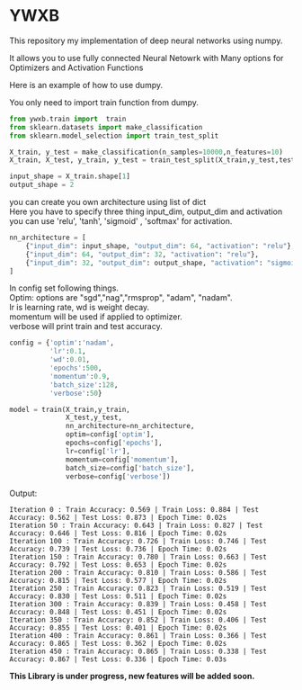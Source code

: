 # YWXB
This repository my implementation of deep neural networks using numpy.

It allows you to use fully connected Neural Netowrk with Many options for Optimizers and Activation Functions

Here is an example of how to use dumpy.

You only need to import train function from dumpy.

```python
from ywxb.train import  train
from sklearn.datasets import make_classification
from sklearn.model_selection import train_test_split

X_train, y_test = make_classification(n_samples=10000,n_features=10)
X_train, X_test, y_train, y_test = train_test_split(X_train,y_test,test_size=0.2)

input_shape = X_train.shape[1]
output_shape = 2
```

you can create you own architecture using list of dict <br/>
Here you have to specify three thing input_dim, output_dim and activation<br/>
you can use 'relu', 'tanh', 'sigmoid' , 'softmax' for activation.

```python
nn_architecture = [
    {"input_dim": input_shape, "output_dim": 64, "activation": "relu"},
    {"input_dim": 64, "output_dim": 32, "activation": "relu"},
    {"input_dim": 32, "output_dim": output_shape, "activation": "sigmoid"},
]
```

In config set following things.<br/>
Optim: options are "sgd","nag","rmsprop", "adam", "nadam".<br/>
lr is learning rate, wd is weight decay.<br/>
momentum will be used if applied to optimizer.<br/>
verbose will print train and test accuracy.


```python
config = {'optim':'nadam',
          'lr':0.1,
          'wd':0.01,
          'epochs':500,
          'momentum':0.9,
          'batch_size':128,
          'verbose':50}

model = train(X_train,y_train,
              X_test,y_test,
              nn_architecture=nn_architecture,
              optim=config['optim'],
              epochs=config['epochs'],
              lr=config['lr'],
              momentum=config['momentum'],
              batch_size=config['batch_size'],
              verbose=config['verbose'])
 ```
                  
 Output:
 
    Iteration 0 : Train Accuracy: 0.569 | Train Loss: 0.884 | Test Accuracy: 0.562 | Test Loss: 0.873 | Epoch Time: 0.02s
    Iteration 50 : Train Accuracy: 0.643 | Train Loss: 0.827 | Test Accuracy: 0.646 | Test Loss: 0.816 | Epoch Time: 0.02s
    Iteration 100 : Train Accuracy: 0.726 | Train Loss: 0.746 | Test Accuracy: 0.739 | Test Loss: 0.736 | Epoch Time: 0.02s
    Iteration 150 : Train Accuracy: 0.780 | Train Loss: 0.663 | Test Accuracy: 0.792 | Test Loss: 0.653 | Epoch Time: 0.02s
    Iteration 200 : Train Accuracy: 0.810 | Train Loss: 0.586 | Test Accuracy: 0.815 | Test Loss: 0.577 | Epoch Time: 0.02s
    Iteration 250 : Train Accuracy: 0.823 | Train Loss: 0.519 | Test Accuracy: 0.830 | Test Loss: 0.511 | Epoch Time: 0.02s
    Iteration 300 : Train Accuracy: 0.839 | Train Loss: 0.458 | Test Accuracy: 0.848 | Test Loss: 0.451 | Epoch Time: 0.02s
    Iteration 350 : Train Accuracy: 0.852 | Train Loss: 0.406 | Test Accuracy: 0.855 | Test Loss: 0.401 | Epoch Time: 0.02s
    Iteration 400 : Train Accuracy: 0.861 | Train Loss: 0.366 | Test Accuracy: 0.865 | Test Loss: 0.362 | Epoch Time: 0.02s
    Iteration 450 : Train Accuracy: 0.865 | Train Loss: 0.338 | Test Accuracy: 0.867 | Test Loss: 0.336 | Epoch Time: 0.03s
 
 **This Library is under progress, new features will be added soon.**
                  
   
